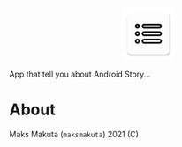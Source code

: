 
<center>
 <img src="./app/src/main/res/mipmap-xhdpi/ic_launcher.png" />
</center>

App that tell you about Android Story...

# About

Maks Makuta (``` maksmakuta ```) 2021 (C)

